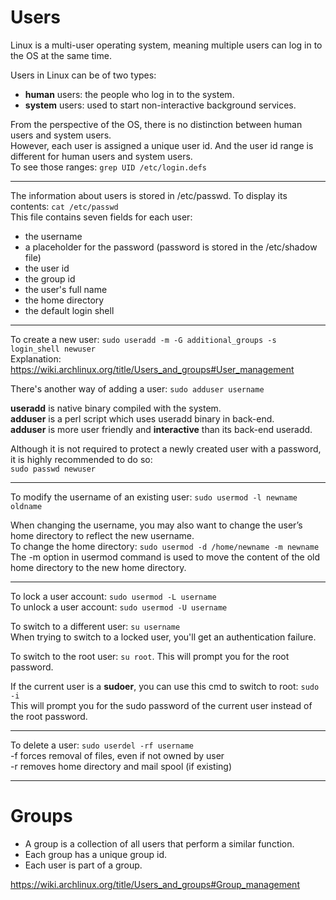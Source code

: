 # Users

Linux is a multi-user operating system, meaning multiple users can log in to the OS at the same time.  

Users in Linux can be of two types: 
- **human** users: the people who log in to the system.  
- **system** users: used to start non-interactive background services.

From the perspective of the OS, there is no distinction between human users and system users.  
However, each user is assigned a unique user id. And the user id range is different for human users and system users.  
To see those ranges: `grep UID /etc/login.defs`  

---

The information about users is stored in /etc/passwd. To display its contents: `cat /etc/passwd`  
This file contains seven fields for each user: 
- the username
- a placeholder for the password (password is stored in the /etc/shadow file)
- the user id
- the group id
- the user's full name
- the home directory
- the default login shell

---

To create a new user: `sudo useradd -m -G additional_groups -s login_shell newuser`  
Explanation: https://wiki.archlinux.org/title/Users_and_groups#User_management  

There's another way of adding a user: `sudo adduser username`  

**useradd** is native binary compiled with the system.  
**adduser** is a perl script which uses useradd binary in back-end.  
**adduser** is more user friendly and **interactive** than its back-end useradd.  

Although it is not required to protect a newly created user with a password, it is highly recommended to do so:  
`sudo passwd newuser`  

---

To modify the username of an existing user: `sudo usermod -l newname oldname`  

When changing the username, you may also want to change the user’s home directory to reflect the new username.  
To change the home directory: `sudo usermod -d /home/newname -m newname `  
The -m option in usermod command is used to move the content of the old home directory to the new home directory.  

--- 

To lock a user account: `sudo usermod -L username`  
To unlock a user account: `sudo usermod -U username`  

To switch to a different user: `su username`  
When trying to switch to a locked user, you'll get an authentication failure.  

To switch to the root user: `su root`. This will prompt you for the root password.  

If the current user is a **sudoer**, you can use this cmd to switch to root: `sudo -i`  
This will prompt you for the sudo password of the current user instead of the root password.  

---

To delete a user: `sudo userdel -rf username`  
-f forces removal of files, even if not owned by user  
-r removes home directory and mail spool (if existing)

---

# Groups

- A group is a collection of all users that perform a similar function.
- Each group has a unique group id.  
- Each user is part of a group.

https://wiki.archlinux.org/title/Users_and_groups#Group_management
